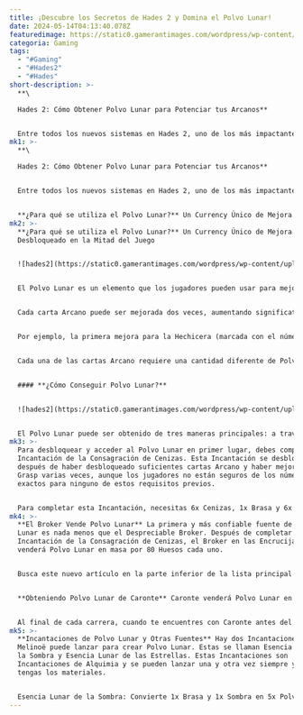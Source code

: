 ```yaml
---
title: ¡Descubre los Secretos de Hades 2 y Domina el Polvo Lunar!
date: 2024-05-14T04:13:40.078Z
featuredimage: https://static0.gamerantimages.com/wordpress/wp-content/uploads/2024/05/hades-2-how-to-get-moon-dust.jpg?q=70&fit=contain&w=1140&h=&dpr=1
categoria: Gaming
tags:
  - "#Gaming"
  - "#Hades2"
  - "#Hades"
short-description: >-
  **\

  Hades 2: Cómo Obtener Polvo Lunar para Potenciar tus Arcanos**


  Entre todos los nuevos sistemas en Hades 2, uno de los más impactantes y personalizables es el sistema de cartas Arcano. Reemplazando el Espejo de la Noche del Hades original, el sistema Arcano permite a Melinoë equipar una variedad de bonificaciones intercambiables y nuevas pasivas, como vida extra inicial, regeneración de Magia y
mk1: >-
  **\

  Hades 2: Cómo Obtener Polvo Lunar para Potenciar tus Arcanos**


  Entre todos los nuevos sistemas en Hades 2, uno de los más impactantes y personalizables es el sistema de cartas Arcano. Reemplazando el Espejo de la Noche del Hades original, el sistema Arcano permite a Melinoë equipar una variedad de bonificaciones intercambiables y nuevas pasivas, como vida extra inicial, regeneración de Magia y defensas adicionales contra la muerte.


  **¿Para qué se utiliza el Polvo Lunar?** Un Currency Único de Mejora Desbloqueado en la Mitad del Juego
mk2: >-
  **¿Para qué se utiliza el Polvo Lunar?** Un Currency Único de Mejora
  Desbloqueado en la Mitad del Juego


  ![hades2](https://static0.gamerantimages.com/wordpress/wp-content/uploads/2024/05/hades-2-how-to-get-moon-dust-arcana-upgrades.jpg?q=70&fit=crop&w=1500&dpr=1 "hades2")


  El Polvo Lunar es un elemento que los jugadores pueden usar para mejorar las cartas Arcano en Hades 2. Una vez que se haya desbloqueado el sistema, los jugadores pueden presionar X/Cuadrado (o su entrada equivalente) en el menú Arcano para acceder a la pantalla de Insights. Aquí, puedes gastar Polvo Lunar en mejoras Arcano.


  Cada carta Arcano puede ser mejorada dos veces, aumentando significativamente las estadísticas normales o bonificaciones con cada impulso.


  Por ejemplo, la primera mejora para la Hechicera (marcada con el número romano I) otorgará tres segundos de tiempo ralentizado durante los Movimientos Ω en lugar de los dos predeterminados, luego la segunda mejora otorga cuatro segundos. El Arcano de la Eternidad (marcado con el número romano XII) otorga una defensa adicional contra la muerte por mejora hasta un máximo de tres.


  Cada una de las cartas Arcano requiere una cantidad diferente de Polvo Lunar para ser mejorada, y la segunda mejora cuesta más que la primera para cada una. Las cartas Arcano de bajo Grasp tienden a requerir menos Polvo Lunar para mejorar que las cartas Arcano de alto Grasp.


  #### **¿Cómo Conseguir Polvo Lunar?** 


  ![hades2](https://static0.gamerantimages.com/wordpress/wp-content/uploads/2024/05/hades-2-how-to-get-moon-dust-locations.jpg?q=70&fit=crop&w=1500&dpr=1} "hades2")


  El Polvo Lunar puede ser obtenido de tres maneras principales: a través de Incantaciones, comprándolo al Broker, o utilizando el sistema de recompensas de Caronte en las Encrucijadas (o a veces en su tienda cerca del jefe final).
mk3: >-
  Para desbloquear y acceder al Polvo Lunar en primer lugar, debes completar la
  Incantación de la Consagración de Cenizas. Esta Incantación se desbloquea
  después de haber desbloqueado suficientes cartas Arcano y haber mejorado tu
  Grasp varias veces, aunque los jugadores no están seguros de los números
  exactos para ninguno de estos requisitos previos.


  Para completar esta Incantación, necesitas 6x Cenizas, 1x Brasa y 6x Tela del Destino. Esto otorga a Melinoë la capacidad de mejorar su mazo Arcano (y otorga 3 Polvo Lunar solo por completarlo) y abre fuentes iniciales de Polvo Lunar en Hades 2.
mk4: >-
  **El Broker Vende Polvo Lunar** La primera y más confiable fuente de Polvo
  Lunar es nada menos que el Despreciable Broker. Después de completar la
  Incantación de la Consagración de Cenizas, el Broker en las Encrucijadas
  venderá Polvo Lunar en masa por 80 Huesos cada uno.


  Busca este nuevo artículo en la parte inferior de la lista principal de objetos en el Broker. Puedes comprar tantos Polvo Lunar como tengas Huesos.


  **Obteniendo Polvo Lunar de Caronte** Caronte venderá Polvo Lunar en dos ubicaciones: en su tienda al final del juego y en la Tienda de Recompensas de Oro de Caronte en las Encrucijadas.


  Al final de cada carrera, cuando te encuentres con Caronte antes del jefe final, ofrecerá un total de cinco objetos, generalmente versiones mejoradas de sus bienes normales. Existe una baja probabilidad de que haya 3x Polvo Lunar disponible por 1000 Oro. En las Encrucijadas, a cambio de 4x Puntos Obol (que normalmente se ganan a razón de uno por cada 1000 Oro gastado en la tienda de Caronte), puedes obtener 4x Polvo Lunar de la Tienda de Recompensas de Oro, en el muelle justo a la izquierda del Broker.
mk5: >-
  **Incantaciones de Polvo Lunar y Otras Fuentes** Hay dos Incantaciones que
  Melinoë puede lanzar para crear Polvo Lunar. Estas se llaman Esencia Lunar de
  la Sombra y Esencia Lunar de las Estrellas. Estas Incantaciones son
  Incantaciones de Alquimia y se pueden lanzar una y otra vez siempre y cuando
  tengas los materiales.


  Esencia Lunar de la Sombra: Convierte 1x Brasa y 1x Sombra en 5x Polvo Lunar Esencia Lunar de las Estrellas: Convierte 1x Polvo Estelar en 3x Polvo Lunar Además, un método final para obtener Polvo Lunar en Hades 2 es completar algunas tareas de la Lista Fate de Profecías Menores. Específicamente, la profecía "Talento Natural" y la profecía "Capricho del Caos", que recompensan con 6x Polvo Lunar y 10x Polvo Lunar respectivamente.
---
```

